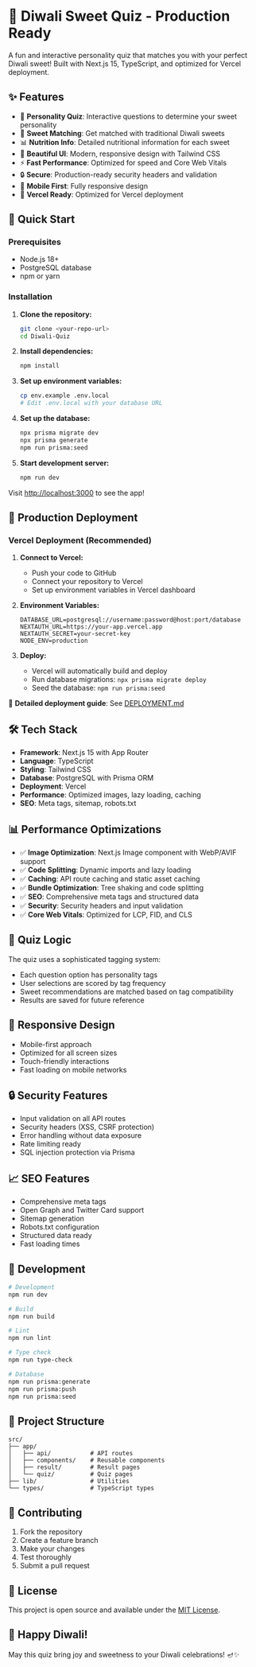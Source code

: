 # 🎉 Diwali Sweet Quiz - Production Ready

A fun and interactive personality quiz that matches you with your perfect Diwali sweet! Built with Next.js 15, TypeScript, and optimized for Vercel deployment.

## ✨ Features

- 🎯 **Personality Quiz**: Interactive questions to determine your sweet personality
- 🍯 **Sweet Matching**: Get matched with traditional Diwali sweets
- 📊 **Nutrition Info**: Detailed nutritional information for each sweet
- 🎨 **Beautiful UI**: Modern, responsive design with Tailwind CSS
- ⚡ **Fast Performance**: Optimized for speed and Core Web Vitals
- 🔒 **Secure**: Production-ready security headers and validation
- 📱 **Mobile First**: Fully responsive design
- 🚀 **Vercel Ready**: Optimized for Vercel deployment

## 🚀 Quick Start

### Prerequisites
- Node.js 18+
- PostgreSQL database
- npm or yarn

### Installation

1. **Clone the repository:**
   ```bash
   git clone <your-repo-url>
   cd Diwali-Quiz
   ```

2. **Install dependencies:**
   ```bash
   npm install
   ```

3. **Set up environment variables:**
   ```bash
   cp env.example .env.local
   # Edit .env.local with your database URL
   ```

4. **Set up the database:**
   ```bash
   npx prisma migrate dev
   npx prisma generate
   npm run prisma:seed
   ```

5. **Start development server:**
   ```bash
   npm run dev
   ```

Visit [http://localhost:3000](http://localhost:3000) to see the app!

## 🚀 Production Deployment

### Vercel Deployment (Recommended)

1. **Connect to Vercel:**
   - Push your code to GitHub
   - Connect your repository to Vercel
   - Set up environment variables in Vercel dashboard

2. **Environment Variables:**
   ```
   DATABASE_URL=postgresql://username:password@host:port/database
   NEXTAUTH_URL=https://your-app.vercel.app
   NEXTAUTH_SECRET=your-secret-key
   NODE_ENV=production
   ```

3. **Deploy:**
   - Vercel will automatically build and deploy
   - Run database migrations: `npx prisma migrate deploy`
   - Seed the database: `npm run prisma:seed`

📖 **Detailed deployment guide**: See [DEPLOYMENT.md](./DEPLOYMENT.md)

## 🛠️ Tech Stack

- **Framework**: Next.js 15 with App Router
- **Language**: TypeScript
- **Styling**: Tailwind CSS
- **Database**: PostgreSQL with Prisma ORM
- **Deployment**: Vercel
- **Performance**: Optimized images, lazy loading, caching
- **SEO**: Meta tags, sitemap, robots.txt

## 📊 Performance Optimizations

- ✅ **Image Optimization**: Next.js Image component with WebP/AVIF support
- ✅ **Code Splitting**: Dynamic imports and lazy loading
- ✅ **Caching**: API route caching and static asset caching
- ✅ **Bundle Optimization**: Tree shaking and code splitting
- ✅ **SEO**: Comprehensive meta tags and structured data
- ✅ **Security**: Security headers and input validation
- ✅ **Core Web Vitals**: Optimized for LCP, FID, and CLS

## 🎯 Quiz Logic

The quiz uses a sophisticated tagging system:
- Each question option has personality tags
- User selections are scored by tag frequency
- Sweet recommendations are matched based on tag compatibility
- Results are saved for future reference

## 📱 Responsive Design

- Mobile-first approach
- Optimized for all screen sizes
- Touch-friendly interactions
- Fast loading on mobile networks

## 🔒 Security Features

- Input validation on all API routes
- Security headers (XSS, CSRF protection)
- Error handling without data exposure
- Rate limiting ready
- SQL injection protection via Prisma

## 📈 SEO Features

- Comprehensive meta tags
- Open Graph and Twitter Card support
- Sitemap generation
- Robots.txt configuration
- Structured data ready
- Fast loading times

## 🧪 Development

```bash
# Development
npm run dev

# Build
npm run build

# Lint
npm run lint

# Type check
npm run type-check

# Database
npm run prisma:generate
npm run prisma:push
npm run prisma:seed
```

## 📁 Project Structure

```
src/
├── app/
│   ├── api/           # API routes
│   ├── components/    # Reusable components
│   ├── result/        # Result pages
│   └── quiz/          # Quiz pages
├── lib/               # Utilities
└── types/             # TypeScript types
```

## 🤝 Contributing

1. Fork the repository
2. Create a feature branch
3. Make your changes
4. Test thoroughly
5. Submit a pull request

## 📄 License

This project is open source and available under the [MIT License](LICENSE).

## 🎉 Happy Diwali!

May this quiz bring joy and sweetness to your Diwali celebrations! 🪔✨

